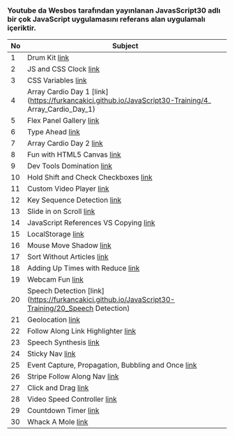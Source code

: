 ### Youtube da Wesbos tarafından yayınlanan JavasScript30 adlı bir çok JavaScript uygulamasını referans alan uygulamalı içeriktir. 

No  | Subject
------------- | -------------
1  | Drum Kit [link](https://furkancakici.github.io/JavaScript30-Training/1_Drum_Kit)
2  | JS and CSS Clock [link](https://furkancakici.github.io/JavaScript30-Training/2_JS_and_CSS_Clock)
3  | CSS Variables [link](https://furkancakici.github.io/JavaScript30-Training/3_CSS_Variables)
4  | Array Cardio Day 1 [link](https://furkancakici.github.io/JavaScript30-Training/4_ Array_Cardio_Day_1)
5  | Flex Panel Gallery [link](https://furkancakici.github.io/JavaScript30-Training/5_Flex_Panel_Gallery)
6  | Type Ahead [link](https://furkancakici.github.io/JavaScript30-Training/6_Type_Ahead)
7  | Array Cardio Day 2 [link](https://furkancakici.github.io/JavaScript30-Training/7_Array_Cardio_Day_2)
8  | Fun with HTML5 Canvas [link](https://furkancakici.github.io/JavaScript30-Training/8_Fun_with_HTML5_Canvas)
9  | Dev Tools Domination [link](https://furkancakici.github.io/JavaScript30-Training/9_Dev_Tools_Domination)
10  | Hold Shift and Check Checkboxes [link](https://furkancakici.github.io/JavaScript30-Training/10_Hold_Shift_and_Check_Checkboxes)
11  | Custom Video Player [link](https://furkancakici.github.io/JavaScript30-Training/11_Custom_Video_Player)
12  | Key Sequence Detection [link](https://furkancakici.github.io/JavaScript30-Training/12_Key_Sequence_Detection)
13  | Slide in on Scroll [link](https://furkancakici.github.io/JavaScript30-Training/13_Slide_in_on_Scroll)
14  | JavaScript References VS Copying [link](https://furkancakici.github.io/JavaScript30-Training/14_JavaScript_References_VS_Copying)
15  | LocalStorage [link](https://furkancakici.github.io/JavaScript30-Training/15_LocalStorage)
16  | Mouse Move Shadow [link](https://furkancakici.github.io/JavaScript30-Training/16_Mouse_Move_Shadow)
17  | Sort Without Articles [link](https://furkancakici.github.io/JavaScript30-Training/17_Sort_Without_Articles)
18  | Adding Up Times with Reduce [link](https://furkancakici.github.io/JavaScript30-Training/18_Adding_Up_Times_with_Reduce)
19  | Webcam Fun [link](https://furkancakici.github.io/JavaScript30-Training/19_Webcam_Fun)
20  | Speech Detection [link](https://furkancakici.github.io/JavaScript30-Training/20_Speech Detection)
21  | Geolocation [link](https://furkancakici.github.io/JavaScript30-Training/21_Geolocation)
22  | Follow Along Link Highlighter [link](https://furkancakici.github.io/JavaScript30-Training/22_Follow_Along_Link_Highlighter)
23  | Speech Synthesis [link](https://furkancakici.github.io/JavaScript30-Training/23_Speech_Synthesis)
24  | Sticky Nav [link](https://furkancakici.github.io/JavaScript30-Training/24_Sticky_Nav)
25  | Event Capture, Propagation, Bubbling and Once [link](https://furkancakici.github.io/JavaScript30-Training/25_Event_Capture,_Propagation,_Bubbling_and_Once)
26  | Stripe Follow Along Nav [link](https://furkancakici.github.io/JavaScript30-Training/26_Stripe_Follow_Along_Nav)
27  | Click and Drag [link](https://furkancakici.github.io/JavaScript30-Training/27_Click_and_Drag)
28  | Video Speed Controller [link](https://furkancakici.github.io/JavaScript30-Training/28_Video_Speed_Controller)
29  | Countdown Timer [link](https://furkancakici.github.io/JavaScript30-Training/29_Countdown_Timer)
30  | Whack A Mole [link](https://furkancakici.github.io/JavaScript30-Training/30_Whack_A_Mole)

